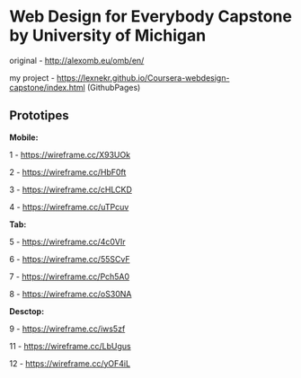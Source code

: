 # Web Design for Everybody Capstone by University of Michigan

original - http://alexomb.eu/omb/en/

my project - https://lexnekr.github.io/Coursera-webdesign-capstone/index.html (GithubPages)

## Prototipes

**Mobile:**

1 - https://wireframe.cc/X93UOk

2 - https://wireframe.cc/HbF0ft

3 - https://wireframe.cc/cHLCKD

4 - https://wireframe.cc/uTPcuv

**Tab:**

5 - https://wireframe.cc/4c0VIr

6 - https://wireframe.cc/55SCvF

7 - https://wireframe.cc/Pch5A0

8 - https://wireframe.cc/oS30NA


**Desctop:**

9 - https://wireframe.cc/iws5zf

11 - https://wireframe.cc/LbUgus

12 - https://wireframe.cc/yOF4iL
